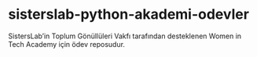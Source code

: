 # sisterslab-python-akademi-odevler
SistersLab’in Toplum Gönüllüleri Vakfı tarafından desteklenen Women in Tech Academy için ödev reposudur. 
